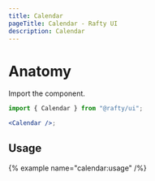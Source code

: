 ```yaml
---
title: Calendar
pageTitle: Calendar - Rafty UI
description: Calendar
---
```


# Anatomy

Import the component.

```jsx
import { Calendar } from "@rafty/ui";

<Calendar />;
```

## Usage

{% example name="calendar:usage" /%}
